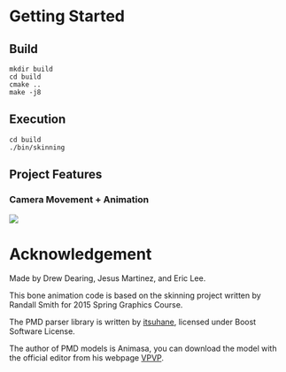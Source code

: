 # Getting Started

## Build
```
mkdir build
cd build
cmake ..
make -j8
```

## Execution
```
cd build
./bin/skinning
```

## Project Features
<a id="cameramovement"></a>
### Camera Movement + Animation
<a href="#"><img src="/assets/gifs/animationcamera.gif"/></a>



# Acknowledgement 

Made by Drew Dearing, Jesus Martinez, and Eric Lee.

This bone animation code is based on the skinning project written by
Randall Smith for 2015 Spring Graphics Course.

The PMD parser library is written by
[itsuhane](https://github.com/itsuhane/libmmd), licensed under Boost Software
License.

The author of PMD models is Animasa, you can download the model with the
official editor from his webpage [VPVP](http://www.geocities.jp/higuchuu4/index_e.htm).
